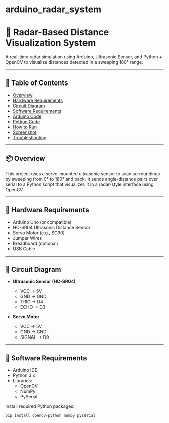 # arduino_radar_system
# 🚀 Radar-Based Distance Visualization System

A real-time radar simulation using Arduino, Ultrasonic Sensor, and Python + OpenCV to visualize distances detected in a sweeping 180° range.

---

## 📝 Table of Contents

- [Overview](#overview)
- [Hardware Requirements](#hardware-requirements)
- [Circuit Diagram](#circuit-diagram)
- [Software Requirements](#software-requirements)
- [Arduino Code](#arduino-code)
- [Python Code](#python-code)
- [How to Run](#how-to-run)
- [Screenshot](#screenshot)
- [Troubleshooting](#troubleshooting)

---

## 📦 Overview

This project uses a servo-mounted ultrasonic sensor to scan surroundings by sweeping from 0° to 180° and back. It sends angle-distance pairs over serial to a Python script that visualizes it in a radar-style interface using OpenCV.

---

## 🧰 Hardware Requirements

- Arduino Uno (or compatible)
- HC-SR04 Ultrasonic Distance Sensor
- Servo Motor (e.g., SG90)
- Jumper Wires
- Breadboard (optional)
- USB Cable

---

## 🔌 Circuit Diagram

- **Ultrasonic Sensor (HC-SR04)**  
  - VCC → 5V  
  - GND → GND  
  - TRIG → D4  
  - ECHO → D3  

- **Servo Motor**  
  - VCC → 5V  
  - GND → GND  
  - SIGNAL → D9  

---

## 🧪 Software Requirements

- Arduino IDE
- Python 3.x
- Libraries:
  - OpenCV
  - NumPy
  - PySerial

Install required Python packages:
```bash
pip install opencv-python numpy pyserial
